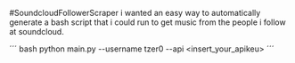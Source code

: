 #SoundcloudFollowerScraper 
i wanted an easy way to automatically generate a bash script that i could run to get music from the people i follow at soundcloud.

´´´ bash
python main.py --username tzer0 --api <insert_your_apikeu>
´´´
